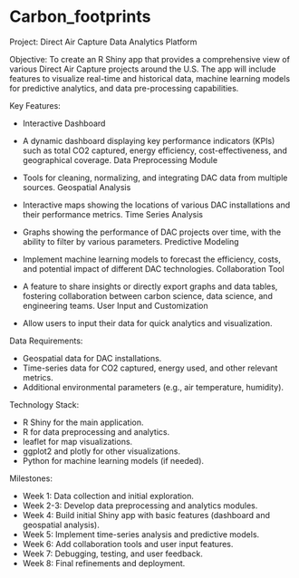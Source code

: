 # Carbon_footprints

Project: Direct Air Capture Data Analytics Platform

Objective:
To create an R Shiny app that provides a comprehensive view of various Direct Air Capture projects around the U.S. The app will include features to visualize real-time and historical data, machine learning models for predictive analytics, and data pre-processing capabilities.

Key Features:
- Interactive Dashboard

- A dynamic dashboard displaying key performance indicators (KPIs) such as total CO2 captured, energy efficiency, cost-effectiveness, and geographical coverage.
Data Preprocessing Module

- Tools for cleaning, normalizing, and integrating DAC data from multiple sources.
Geospatial Analysis

- Interactive maps showing the locations of various DAC installations and their performance metrics.
Time Series Analysis

- Graphs showing the performance of DAC projects over time, with the ability to filter by various parameters.
Predictive Modeling

- Implement machine learning models to forecast the efficiency, costs, and potential impact of different DAC technologies.
Collaboration Tool

- A feature to share insights or directly export graphs and data tables, fostering collaboration between carbon science, data science, and engineering teams.
User Input and Customization

- Allow users to input their data for quick analytics and visualization.

  
Data Requirements:
- Geospatial data for DAC installations.
- Time-series data for CO2 captured, energy used, and other relevant metrics.
- Additional environmental parameters (e.g., air temperature, humidity).

Technology Stack:
- R Shiny for the main application.
- R for data preprocessing and analytics.
- leaflet for map visualizations.
- ggplot2 and plotly for other visualizations.
- Python for machine learning models (if needed).

Milestones:
- Week 1: Data collection and initial exploration.
- Week 2-3: Develop data preprocessing and analytics modules.
- Week 4: Build initial Shiny app with basic features (dashboard and geospatial analysis).
- Week 5: Implement time-series analysis and predictive models.
- Week 6: Add collaboration tools and user input features.
- Week 7: Debugging, testing, and user feedback.
- Week 8: Final refinements and deployment.
